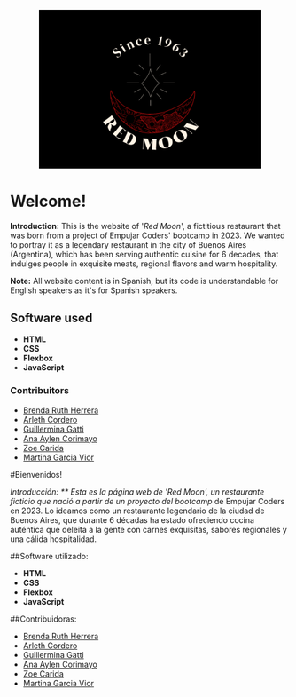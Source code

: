 <p align="center">
<img src="imgs/since 1963.png" width=400px/>
</p>

# Welcome!

**Introduction:**
This is the website of '*Red Moon*', a fictitious restaurant that was born from a project of Empujar Coders' bootcamp in 2023. We wanted to portray it as a legendary restaurant in the city of Buenos Aires (Argentina), which has been serving authentic cuisine for 6 decades, that indulges people in exquisite meats, regional flavors and warm hospitality. 

**Note:** All website content is in Spanish, but its code is understandable for English speakers as it's for Spanish speakers. 

## Software used

- **HTML**
- **CSS**
- **Flexbox**
- **JavaScript**

### Contribuitors

- [Brenda Ruth Herrera](https://github.com/BrendaRuthHerrera "Brenda Ruth Herrera")
- [Arleth Cordero](https://github.com/Arleth-cordero20 "Arleth Cordero")
- [Guillermina Gatti](https://github.com/Guilleggb "Guillermina Gatti")
- [Ana Aylen Corimayo](https://github.com/anaaylencorimayo "Ana Aylen Corimayo")
- [Zoe Carida](https://github.com/ZoeC21 "Zoe Carida")
- [Martina Garcia Vior](https://github.com/MartinaGV1 "Martina Garcia Vior")

#Bienvenidos!

**Introducción: **
Esta es la página web de 'Red Moon', un restaurante ficticio que nació a partir de un proyecto del* bootcamp* de Empujar Coders en 2023. Lo ideamos como un restaurante legendario de la ciudad de Buenos Aires, que durante 6 décadas ha estado ofreciendo cocina auténtica que deleita a la gente con carnes exquisitas, sabores regionales y una cálida hospitalidad. 

##Software utilizado: 

- **HTML**
- **CSS**
- **Flexbox**
- **JavaScript**

##Contribuidoras: 

- [Brenda Ruth Herrera](https://github.com/BrendaRuthHerrera "Brenda Ruth Herrera")
- [Arleth Cordero](https://github.com/Arleth-cordero20 "Arleth Cordero")
- [Guillermina Gatti](https://github.com/Guilleggb "Guillermina Gatti")
- [Ana Aylen Corimayo](https://github.com/anaaylencorimayo "Ana Aylen Corimayo")
- [Zoe Carida](https://github.com/ZoeC21 "Zoe Carida")
- [Martina Garcia Vior](https://github.com/MartinaGV1 "Martina Garcia Vior")
